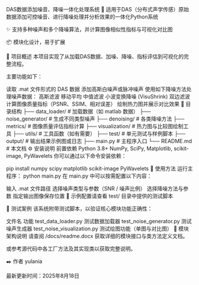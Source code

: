 DAS数据添加噪音、降噪一体化处理系统
🧪 适用于DAS（分布式声学传感）原始数据添加可控噪音、进行降噪处理并分析效果的一体化Python系统

✨ 支持多种噪声和多个降噪算法，并计算图像相似性指标与可视化对比图

📦 模块化设计，易于扩展

📌 项目概述
本项目实现了从加载DAS数据、加噪、降噪、指标评估到可视化的完整流程。

主要功能如下：

读取 .mat 文件形式的 DAS 数据
添加高斯白噪声或脉冲噪声
使用如下降噪方法处理噪声数据：
高斯滤波
移动平均
中值滤波
小波变换降噪 (VisuShrink)
双边滤波
计算图像质量指标（PSNR、SSIM、相对误差）
绘制热力图并展示对比效果
📁 目录结构
<TEXT>
├── data_loader/                  # 加载数据（如 matlab 数据）
├── noise_generator/              # 生成不同类型噪声
├── denoising/                    # 各类降噪方法
├── metrics/                      # 图像质量评估指标计算
├── visualization/                # 热力图与比较图绘制工具
├── utils/                        # 工具函数（如有需要）
├── test/                         # 单元测试与样例脚本
├── output/                       # 输出结果示例图或日志
├── main.py                       # 主程序入口
└── README.md                     # 本文档
⚙️ 安装说明
前置依赖
Python 3.8+
NumPy, SciPy, Matplotlib, scikit-image, PyWavelets
你可以通过以下命令安装依赖：

<BASH>
pip install numpy scipy matplotlib scikit-image PyWavelets
🚀 使用方法
运行主程序：

<BASH>
python main.py
在 main.py 中可以按需配置以下内容：

输入 .mat 文件路径
选择噪声类型与参数（SNR / 噪声比例）
选择降噪方法与参数
指定输出图像保存位置
🔧 示例配置请查看 test/ 目录中提供的测试脚本

🧪 测试案例
该系统附带测试脚本，以验证核心模块功能正确性：

文件名	功能
test_data_loader.py	测试数据加载器
test_noise_generator.py	测试噪声生成器
test_noise_visualization.py	测试绘图功能（单图与对比图）
🧱 模块架构说明
请查阅 /docs/readme.docx 获取详细的模块接口与类方法定义文档。

或参考源代码中各工厂方法及其实现类以获取完整说明。

✒️ 作者
yulania

最新更新时间：2025年8月18日

